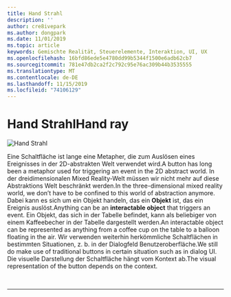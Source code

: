 ```yaml
---
title: Hand Strahl
description: ''
author: cre8ivepark
ms.author: dongpark
ms.date: 11/01/2019
ms.topic: article
keywords: Gemischte Realität, Steuerelemente, Interaktion, UI, UX
ms.openlocfilehash: 16bfd86ede5e4780dd99b5344f1500e6adb62cb7
ms.sourcegitcommit: 781e47db2ca2f2c792c95e76ac309b44b3535555
ms.translationtype: MT
ms.contentlocale: de-DE
ms.lasthandoff: 11/15/2019
ms.locfileid: "74106129"
---
```

# <a name="hand-ray"></a><span data-ttu-id="3adec-103">Hand Strahl</span><span class="sxs-lookup"><span data-stu-id="3adec-103">Hand ray</span></span>

![Hand Strahl](images/UX/UX_Hero_HandRay.jpg)

<span data-ttu-id="3adec-105">Eine Schaltfläche ist lange eine Metapher, die zum Auslösen eines Ereignisses in der 2D-abstrakten Welt verwendet wird.</span><span class="sxs-lookup"><span data-stu-id="3adec-105">A button has long been a metaphor used for triggering an event in the 2D abstract world.</span></span> <span data-ttu-id="3adec-106">In der dreidimensionalen Mixed Reality-Welt müssen wir nicht mehr auf diese Abstraktions Welt beschränkt werden.</span><span class="sxs-lookup"><span data-stu-id="3adec-106">In the three-dimensional mixed reality world, we don’t have to be confined to this world of abstraction anymore.</span></span> <span data-ttu-id="3adec-107">Dabei kann es sich um ein Objekt handeln, das ein **Objekt** ist, das ein Ereignis auslöst.</span><span class="sxs-lookup"><span data-stu-id="3adec-107">Anything can be an **interactable object** that triggers an event.</span></span> <span data-ttu-id="3adec-108">Ein Objekt, das sich in der Tabelle befindet, kann als beliebiger von einem Kaffeebecher in der Tabelle dargestellt werden.</span><span class="sxs-lookup"><span data-stu-id="3adec-108">An interactable object can be represented as anything from a coffee cup on the table to a balloon floating in the air.</span></span> <span data-ttu-id="3adec-109">Wir verwenden weiterhin herkömmliche Schaltflächen in bestimmten Situationen, z. b. in der Dialogfeld Benutzeroberfläche.</span><span class="sxs-lookup"><span data-stu-id="3adec-109">We still do make use of traditional buttons in certain situation such as in dialog UI.</span></span> <span data-ttu-id="3adec-110">Die visuelle Darstellung der Schaltfläche hängt vom Kontext ab.</span><span class="sxs-lookup"><span data-stu-id="3adec-110">The visual representation of the button depends on the context.</span></span>

<br>

---
